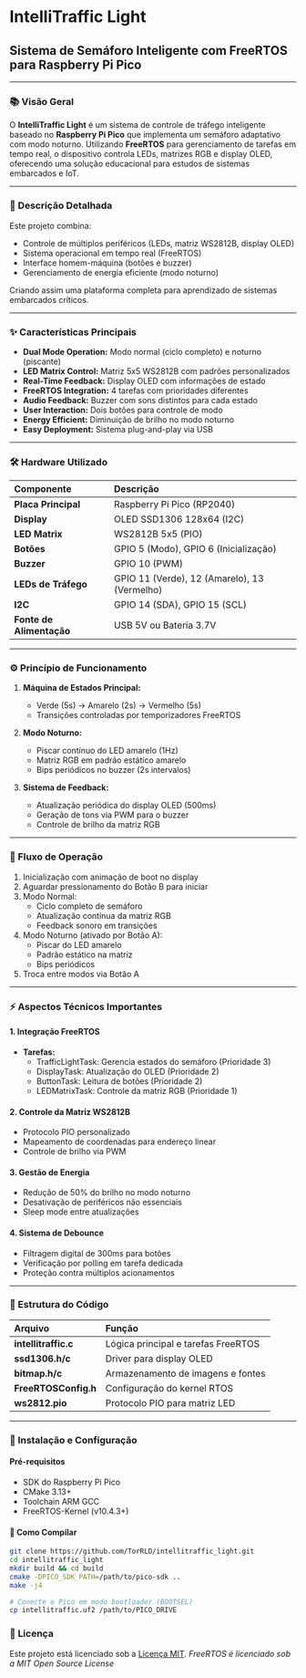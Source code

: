 
# IntelliTraffic Light

## Sistema de Semáforo Inteligente com FreeRTOS para Raspberry Pi Pico

---

### 📚 Visão Geral

O **IntelliTraffic Light** é um sistema de controle de tráfego inteligente baseado no **Raspberry Pi Pico** que implementa um semáforo adaptativo com modo noturno. Utilizando **FreeRTOS** para gerenciamento de tarefas em tempo real, o dispositivo controla LEDs, matrizes RGB e display OLED, oferecendo uma solução educacional para estudos de sistemas embarcados e IoT.

---

### 🔎 Descrição Detalhada

Este projeto combina:

- Controle de múltiplos periféricos (LEDs, matriz WS2812B, display OLED)
- Sistema operacional em tempo real (FreeRTOS)
- Interface homem-máquina (botões e buzzer)
- Gerenciamento de energia eficiente (modo noturno)

Criando assim uma plataforma completa para aprendizado de sistemas embarcados críticos.

---

### ✨ Características Principais

- **Dual Mode Operation:** Modo normal (ciclo completo) e noturno (piscante)
- **LED Matrix Control:** Matriz 5x5 WS2812B com padrões personalizados
- **Real-Time Feedback:** Display OLED com informações de estado
- **FreeRTOS Integration:** 4 tarefas com prioridades diferentes
- **Audio Feedback:** Buzzer com sons distintos para cada estado
- **User Interaction:** Dois botões para controle de modo
- **Energy Efficient:** Diminuição de brilho no modo noturno
- **Easy Deployment:** Sistema plug-and-play via USB

---

### 🛠️ Hardware Utilizado

| Componente                       | Descrição                                  |
| :------------------------------- | :------------------------------------------- |
| **Placa Principal**        | Raspberry Pi Pico (RP2040)                   |
| **Display**                | OLED SSD1306 128x64 (I2C)                    |
| **LED Matrix**             | WS2812B 5x5 (PIO)                            |
| **Botões**                | GPIO 5 (Modo), GPIO 6 (Inicialização)      |
| **Buzzer**                 | GPIO 10 (PWM)                                |
| **LEDs de Tráfego**       | GPIO 11 (Verde), 12 (Amarelo), 13 (Vermelho) |
| **I2C**                    | GPIO 14 (SDA), GPIO 15 (SCL)                 |
| **Fonte de Alimentação** | USB 5V ou Bateria 3.7V                       |

---

### ⚙️ Princípio de Funcionamento

1. **Máquina de Estados Principal:**

   - Verde (5s) → Amarelo (2s) → Vermelho (5s)
   - Transições controladas por temporizadores FreeRTOS
2. **Modo Noturno:**

   - Piscar contínuo do LED amarelo (1Hz)
   - Matriz RGB em padrão estático amarelo
   - Bips periódicos no buzzer (2s intervalos)
3. **Sistema de Feedback:**

   - Atualização periódica do display OLED (500ms)
   - Geração de tons via PWM para o buzzer
   - Controle de brilho da matriz RGB

---

### 🔄 Fluxo de Operação

1. Inicialização com animação de boot no display
2. Aguardar pressionamento do Botão B para iniciar
3. Modo Normal:
   - Ciclo completo de semáforo
   - Atualização contínua da matriz RGB
   - Feedback sonoro em transições
4. Modo Noturno (ativado por Botão A):
   - Piscar do LED amarelo
   - Padrão estático na matriz
   - Bips periódicos
5. Troca entre modos via Botão A

---

### ⚡ Aspectos Técnicos Importantes

#### 1. Integração FreeRTOS

- **Tarefas:**
  - TrafficLightTask: Gerencia estados do semáforo (Prioridade 3)
  - DisplayTask: Atualização do OLED (Prioridade 2)
  - ButtonTask: Leitura de botões (Prioridade 2)
  - LEDMatrixTask: Controle da matriz RGB (Prioridade 1)

#### 2. Controle da Matriz WS2812B

- Protocolo PIO personalizado
- Mapeamento de coordenadas para endereço linear
- Controle de brilho via PWM

#### 3. Gestão de Energia

- Redução de 50% do brilho no modo noturno
- Desativação de periféricos não essenciais
- Sleep mode entre atualizações

#### 4. Sistema de Debounce

- Filtragem digital de 300ms para botões
- Verificação por polling em tarefa dedicada
- Proteção contra múltiplos acionamentos

---

### 🧩 Estrutura do Código

| Arquivo                    | Função                             |
| :------------------------- | :----------------------------------- |
| **intellitraffic.c** | Lógica principal e tarefas FreeRTOS |
| **ssd1306.h/c**      | Driver para display OLED             |
| **bitmap.h/c**       | Armazenamento de imagens e fontes    |
| **FreeRTOSConfig.h** | Configuração do kernel RTOS        |
| **ws2812.pio**       | Protocolo PIO para matriz LED        |

---

### 🚀 Instalação e Configuração

#### Pré-requisitos

- SDK do Raspberry Pi Pico
- CMake 3.13+
- Toolchain ARM GCC
- FreeRTOS-Kernel (v10.4.3+)

#### 🔧 Como Compilar

```bash
git clone https://github.com/TorRLD/intellitraffic_light.git
cd intellitraffic_light
mkdir build && cd build
cmake -DPICO_SDK_PATH=/path/to/pico-sdk ..
make -j4

# Conecte o Pico em modo bootloader (BOOTSEL)
cp intellitraffic.uf2 /path/to/PICO_DRIVE
```


### 📄 Licença

Este projeto está licenciado sob a [Licença MIT](LICENSE).
*FreeRTOS é licenciado sob a MIT Open Source License*
